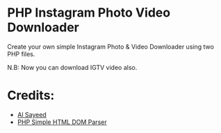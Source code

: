 # PHP Instagram Photo Video Downloader
Create your own simple Instagram Photo & Video Downloader using two PHP files.

N.B: Now you can download IGTV video also.
# Credits:
<ul>
  <li><a href="https://fb.me/AlSayeedOfficial">Al Sayeed</a></li>
  <li><a href="https://simplehtmldom.sourceforge.io/">PHP Simple HTML DOM Parser</a></li>
</ul>
